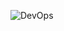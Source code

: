 
![DevOps](https://upload.wikimedia.org/wikipedia/commons/thumb/b/b5/Devops.svg/220px-Devops.svg.png "Wiki DevOps")
